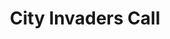 ---
title: City Invaders Call
tags: game
image: static/content/cityinvaders/cover.png
shortdesc: is massively multiplayer free-to-play geolocalized tactical game by Lone Stone Studio.
direct: https://cityinvaders.game
---